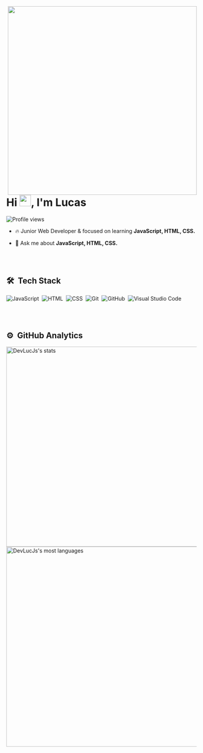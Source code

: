 <img align="right" height="500em" src="https://raw.githubusercontent.com/gist/DevLucJs/0a106c77a48c00d4246fae85e2425261/raw/f5b60801673f9bfe4974466dead9fdc43401134d/DevLucJs.svg"/>

<h1 align="left">Hi <img src="https://raw.githubusercontent.com/kaueMarques/kaueMarques/master/hi.gif" width="30px">, I'm Lucas</h1>
<p align="left"> <img src="https://komarev.com/ghpvc/?username=DevLucJs&color=red" alt="Profile views" /> </p>

- 🔥 Junior Web Developer & focused on learning **JavaScript, HTML, CSS.**

- 💬 Ask me about **JavaScript, HTML, CSS.**

<br><br>

## 🛠 &nbsp;Tech Stack

![JavaScript](https://img.shields.io/badge/-JavaScript-05122A?style=flat&logo=javascript)&nbsp;
![HTML](https://img.shields.io/badge/-HTML-05122A?style=flat&logo=HTML5)&nbsp;
![CSS](https://img.shields.io/badge/-CSS-05122A?style=flat&logo=CSS3&logoColor=1572B6)&nbsp;
![Git](https://img.shields.io/badge/-Git-05122A?style=flat&logo=git)&nbsp;
![GitHub](https://img.shields.io/badge/-GitHub-05122A?style=flat&logo=github)&nbsp;
![Visual Studio Code](https://img.shields.io/badge/-Visual%20Studio%20Code-05122A?style=flat&logo=visual-studio-code&logoColor=007ACC)&nbsp;

<br><br>

## ⚙️ &nbsp;GitHub Analytics

<p align="left">
<a href="https://github.com/DevLucJs">
<img width="530em" src="https://github-readme-stats.vercel.app/api?username=DevLucJs&show_icons=true&theme=radical" alt="DevLucJs's stats"/>
<img width="530em" src="https://github-readme-stats.vercel.app/api/top-langs/?username=DevLucJs&layout=compact&theme=radical" alt="DevLucJs's most languages"/>
</p>
